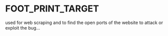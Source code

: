 # FOOT_PRINT_TARGET
used for web scraping and to find the open ports of the website to attack or exploit the bug...

